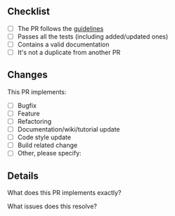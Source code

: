 ## Checklist

- [ ] The PR follows the [guidelines](CONTRIBUTING.md)
- [ ] Passes all the tests (including added/updated ones)
- [ ] Contains a valid documentation
- [ ] It's not a duplicate from another PR

## Changes

This PR implements:

- [ ] Bugfix
- [ ] Feature
- [ ] Refactoring
- [ ] Documentation/wiki/tutorial update
- [ ] Code style update
- [ ] Build related change
- [ ] Other, please specify:

## Details

What does this PR implements exactly?

What issues does this resolve?

<!-- Fixes #1, Closes #2, Ref #3 -->
